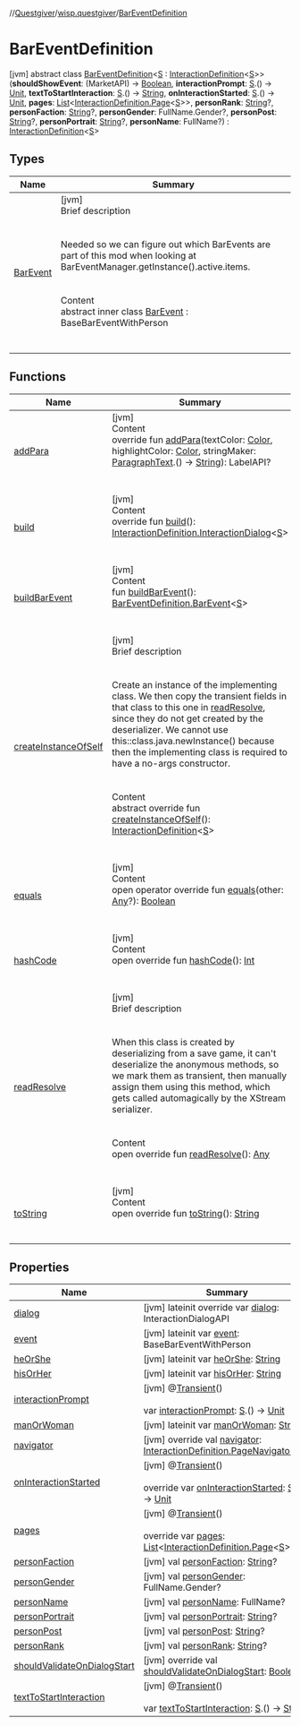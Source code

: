 //[Questgiver](../../index.md)/[wisp.questgiver](../index.md)/[BarEventDefinition](index.md)



# BarEventDefinition  
 [jvm] abstract class [BarEventDefinition](index.md)<[S](index.md) : [InteractionDefinition](../-interaction-definition/index.md)<[S](index.md)>>(**shouldShowEvent**: (MarketAPI) -> [Boolean](https://kotlinlang.org/api/latest/jvm/stdlib/kotlin/-boolean/index.html), **interactionPrompt**: [S](index.md).() -> [Unit](https://kotlinlang.org/api/latest/jvm/stdlib/kotlin/-unit/index.html), **textToStartInteraction**: [S](index.md).() -> [String](https://kotlinlang.org/api/latest/jvm/stdlib/kotlin/-string/index.html), **onInteractionStarted**: [S](index.md).() -> [Unit](https://kotlinlang.org/api/latest/jvm/stdlib/kotlin/-unit/index.html), **pages**: [List](https://kotlinlang.org/api/latest/jvm/stdlib/kotlin.collections/-list/index.html)<[InteractionDefinition.Page](../-interaction-definition/-page/index.md)<[S](index.md)>>, **personRank**: [String](https://kotlinlang.org/api/latest/jvm/stdlib/kotlin/-string/index.html)?, **personFaction**: [String](https://kotlinlang.org/api/latest/jvm/stdlib/kotlin/-string/index.html)?, **personGender**: FullName.Gender?, **personPost**: [String](https://kotlinlang.org/api/latest/jvm/stdlib/kotlin/-string/index.html)?, **personPortrait**: [String](https://kotlinlang.org/api/latest/jvm/stdlib/kotlin/-string/index.html)?, **personName**: FullName?) : [InteractionDefinition](../-interaction-definition/index.md)<[S](index.md)>    


## Types  
  
|  Name|  Summary| 
|---|---|
| [BarEvent](-bar-event/index.md)| [jvm]  <br>Brief description  <br><br><br>Needed so we can figure out which BarEvents are part of this mod when looking at BarEventManager.getInstance().active.items.<br><br>  <br>Content  <br>abstract inner class [BarEvent](-bar-event/index.md) : BaseBarEventWithPerson  <br><br><br>


## Functions  
  
|  Name|  Summary| 
|---|---|
| [addPara](../-interaction-definition/add-para.md)| [jvm]  <br>Content  <br>override fun [addPara](../-interaction-definition/add-para.md)(textColor: [Color](https://docs.oracle.com/javase/8/docs/api/java/awt/Color.html), highlightColor: [Color](https://docs.oracle.com/javase/8/docs/api/java/awt/Color.html), stringMaker: [ParagraphText](../-paragraph-text/index.md).() -> [String](https://kotlinlang.org/api/latest/jvm/stdlib/kotlin/-string/index.html)): LabelAPI?  <br><br><br>
| [build](../-interaction-definition/build.md)| [jvm]  <br>Content  <br>override fun [build](../-interaction-definition/build.md)(): [InteractionDefinition.InteractionDialog](../-interaction-definition/-interaction-dialog/index.md)<[S](index.md)>  <br><br><br>
| [buildBarEvent](build-bar-event.md)| [jvm]  <br>Content  <br>fun [buildBarEvent](build-bar-event.md)(): [BarEventDefinition.BarEvent](-bar-event/index.md)<[S](index.md)>  <br><br><br>
| [createInstanceOfSelf](../-interaction-definition/create-instance-of-self.md)| [jvm]  <br>Brief description  <br><br><br>Create an instance of the implementing class. We then copy the transient fields in that class to this one in [readResolve](read-resolve.md), since they do not get created by the deserializer. We cannot use this::class.java.newInstance() because then the implementing class is required to have a no-args constructor.<br><br>  <br>Content  <br>abstract override fun [createInstanceOfSelf](../-interaction-definition/create-instance-of-self.md)(): [InteractionDefinition](../-interaction-definition/index.md)<[S](index.md)>  <br><br><br>
| [equals](../../wisp.questgiver.wispLib/-service-locator/index.md#kotlin/Any/equals/#kotlin.Any?/PointingToDeclaration/)| [jvm]  <br>Content  <br>open operator override fun [equals](../../wisp.questgiver.wispLib/-service-locator/index.md#kotlin/Any/equals/#kotlin.Any?/PointingToDeclaration/)(other: [Any](https://kotlinlang.org/api/latest/jvm/stdlib/kotlin/-any/index.html)?): [Boolean](https://kotlinlang.org/api/latest/jvm/stdlib/kotlin/-boolean/index.html)  <br><br><br>
| [hashCode](../../wisp.questgiver.wispLib/-service-locator/index.md#kotlin/Any/hashCode/#/PointingToDeclaration/)| [jvm]  <br>Content  <br>open override fun [hashCode](../../wisp.questgiver.wispLib/-service-locator/index.md#kotlin/Any/hashCode/#/PointingToDeclaration/)(): [Int](https://kotlinlang.org/api/latest/jvm/stdlib/kotlin/-int/index.html)  <br><br><br>
| [readResolve](read-resolve.md)| [jvm]  <br>Brief description  <br><br><br>When this class is created by deserializing from a save game, it can't deserialize the anonymous methods, so we mark them as transient, then manually assign them using this method, which gets called automagically by the XStream serializer.<br><br>  <br>Content  <br>open override fun [readResolve](read-resolve.md)(): [Any](https://kotlinlang.org/api/latest/jvm/stdlib/kotlin/-any/index.html)  <br><br><br>
| [toString](../../wisp.questgiver.wispLib/-service-locator/index.md#kotlin/Any/toString/#/PointingToDeclaration/)| [jvm]  <br>Content  <br>open override fun [toString](../../wisp.questgiver.wispLib/-service-locator/index.md#kotlin/Any/toString/#/PointingToDeclaration/)(): [String](https://kotlinlang.org/api/latest/jvm/stdlib/kotlin/-string/index.html)  <br><br><br>


## Properties  
  
|  Name|  Summary| 
|---|---|
| [dialog](index.md#wisp.questgiver/BarEventDefinition/dialog/#/PointingToDeclaration/)|  [jvm] lateinit override var [dialog](index.md#wisp.questgiver/BarEventDefinition/dialog/#/PointingToDeclaration/): InteractionDialogAPI   <br>
| [event](index.md#wisp.questgiver/BarEventDefinition/event/#/PointingToDeclaration/)|  [jvm] lateinit var [event](index.md#wisp.questgiver/BarEventDefinition/event/#/PointingToDeclaration/): BaseBarEventWithPerson   <br>
| [heOrShe](index.md#wisp.questgiver/BarEventDefinition/heOrShe/#/PointingToDeclaration/)|  [jvm] lateinit var [heOrShe](index.md#wisp.questgiver/BarEventDefinition/heOrShe/#/PointingToDeclaration/): [String](https://kotlinlang.org/api/latest/jvm/stdlib/kotlin/-string/index.html)   <br>
| [hisOrHer](index.md#wisp.questgiver/BarEventDefinition/hisOrHer/#/PointingToDeclaration/)|  [jvm] lateinit var [hisOrHer](index.md#wisp.questgiver/BarEventDefinition/hisOrHer/#/PointingToDeclaration/): [String](https://kotlinlang.org/api/latest/jvm/stdlib/kotlin/-string/index.html)   <br>
| [interactionPrompt](index.md#wisp.questgiver/BarEventDefinition/interactionPrompt/#/PointingToDeclaration/)|  [jvm] @[Transient](https://kotlinlang.org/api/latest/jvm/stdlib/kotlin.jvm/-transient/index.html)()  <br>  <br>var [interactionPrompt](index.md#wisp.questgiver/BarEventDefinition/interactionPrompt/#/PointingToDeclaration/): [S](index.md).() -> [Unit](https://kotlinlang.org/api/latest/jvm/stdlib/kotlin/-unit/index.html)   <br>
| [manOrWoman](index.md#wisp.questgiver/BarEventDefinition/manOrWoman/#/PointingToDeclaration/)|  [jvm] lateinit var [manOrWoman](index.md#wisp.questgiver/BarEventDefinition/manOrWoman/#/PointingToDeclaration/): [String](https://kotlinlang.org/api/latest/jvm/stdlib/kotlin/-string/index.html)   <br>
| [navigator](index.md#wisp.questgiver/BarEventDefinition/navigator/#/PointingToDeclaration/)|  [jvm] override val [navigator](index.md#wisp.questgiver/BarEventDefinition/navigator/#/PointingToDeclaration/): [InteractionDefinition.PageNavigator](../-interaction-definition/-page-navigator/index.md)<[S](index.md)>   <br>
| [onInteractionStarted](index.md#wisp.questgiver/BarEventDefinition/onInteractionStarted/#/PointingToDeclaration/)|  [jvm] @[Transient](https://kotlinlang.org/api/latest/jvm/stdlib/kotlin.jvm/-transient/index.html)()  <br>  <br>override var [onInteractionStarted](index.md#wisp.questgiver/BarEventDefinition/onInteractionStarted/#/PointingToDeclaration/): [S](index.md).() -> [Unit](https://kotlinlang.org/api/latest/jvm/stdlib/kotlin/-unit/index.html)   <br>
| [pages](index.md#wisp.questgiver/BarEventDefinition/pages/#/PointingToDeclaration/)|  [jvm] @[Transient](https://kotlinlang.org/api/latest/jvm/stdlib/kotlin.jvm/-transient/index.html)()  <br>  <br>override var [pages](index.md#wisp.questgiver/BarEventDefinition/pages/#/PointingToDeclaration/): [List](https://kotlinlang.org/api/latest/jvm/stdlib/kotlin.collections/-list/index.html)<[InteractionDefinition.Page](../-interaction-definition/-page/index.md)<[S](index.md)>>   <br>
| [personFaction](index.md#wisp.questgiver/BarEventDefinition/personFaction/#/PointingToDeclaration/)|  [jvm] val [personFaction](index.md#wisp.questgiver/BarEventDefinition/personFaction/#/PointingToDeclaration/): [String](https://kotlinlang.org/api/latest/jvm/stdlib/kotlin/-string/index.html)?   <br>
| [personGender](index.md#wisp.questgiver/BarEventDefinition/personGender/#/PointingToDeclaration/)|  [jvm] val [personGender](index.md#wisp.questgiver/BarEventDefinition/personGender/#/PointingToDeclaration/): FullName.Gender?   <br>
| [personName](index.md#wisp.questgiver/BarEventDefinition/personName/#/PointingToDeclaration/)|  [jvm] val [personName](index.md#wisp.questgiver/BarEventDefinition/personName/#/PointingToDeclaration/): FullName?   <br>
| [personPortrait](index.md#wisp.questgiver/BarEventDefinition/personPortrait/#/PointingToDeclaration/)|  [jvm] val [personPortrait](index.md#wisp.questgiver/BarEventDefinition/personPortrait/#/PointingToDeclaration/): [String](https://kotlinlang.org/api/latest/jvm/stdlib/kotlin/-string/index.html)?   <br>
| [personPost](index.md#wisp.questgiver/BarEventDefinition/personPost/#/PointingToDeclaration/)|  [jvm] val [personPost](index.md#wisp.questgiver/BarEventDefinition/personPost/#/PointingToDeclaration/): [String](https://kotlinlang.org/api/latest/jvm/stdlib/kotlin/-string/index.html)?   <br>
| [personRank](index.md#wisp.questgiver/BarEventDefinition/personRank/#/PointingToDeclaration/)|  [jvm] val [personRank](index.md#wisp.questgiver/BarEventDefinition/personRank/#/PointingToDeclaration/): [String](https://kotlinlang.org/api/latest/jvm/stdlib/kotlin/-string/index.html)?   <br>
| [shouldValidateOnDialogStart](index.md#wisp.questgiver/BarEventDefinition/shouldValidateOnDialogStart/#/PointingToDeclaration/)|  [jvm] override val [shouldValidateOnDialogStart](index.md#wisp.questgiver/BarEventDefinition/shouldValidateOnDialogStart/#/PointingToDeclaration/): [Boolean](https://kotlinlang.org/api/latest/jvm/stdlib/kotlin/-boolean/index.html)   <br>
| [textToStartInteraction](index.md#wisp.questgiver/BarEventDefinition/textToStartInteraction/#/PointingToDeclaration/)|  [jvm] @[Transient](https://kotlinlang.org/api/latest/jvm/stdlib/kotlin.jvm/-transient/index.html)()  <br>  <br>var [textToStartInteraction](index.md#wisp.questgiver/BarEventDefinition/textToStartInteraction/#/PointingToDeclaration/): [S](index.md).() -> [String](https://kotlinlang.org/api/latest/jvm/stdlib/kotlin/-string/index.html)   <br>

